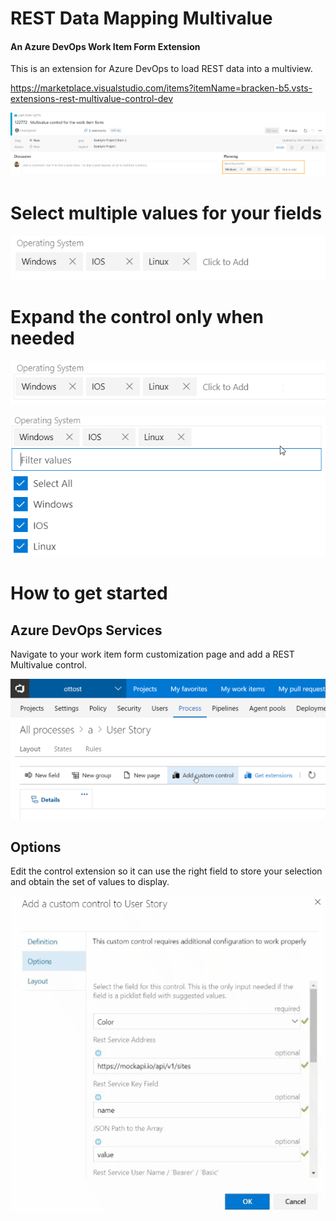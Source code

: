 # REST Data Mapping Multivalue
#### An Azure DevOps Work Item Form Extension

This is an extension for Azure DevOps to load REST data into a multiview.

https://marketplace.visualstudio.com/items?itemName=bracken-b5.vsts-extensions-rest-multivalue-control-dev

![Work Item Form](img/form.png)

# Select multiple values for your fields
![Control](img/operatingSystem.png)

# Expand the control only when needed
![Control Collapsed](img/operatingSystemCollapsed.png)

![Control Expanded](img/operatingSystemExpanded.png)

# How to get started
## Azure DevOps Services

Navigate to your work item form customization page and add a REST Multivalue control.

![Layout Customization](img/layoutCustomization.png)

## Options
Edit the control extension so it can use the right field to store your selection and obtain the set of values to display.


![Options](img/options.gif)

